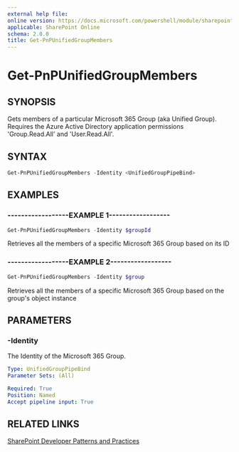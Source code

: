 ```yaml
---
external help file:
online version: https://docs.microsoft.com/powershell/module/sharepoint-pnp/get-pnpunifiedgroupmembers
applicable: SharePoint Online
schema: 2.0.0
title: Get-PnPUnifiedGroupMembers
---
```


# Get-PnPUnifiedGroupMembers

## SYNOPSIS
Gets members of a particular Microsoft 365 Group (aka Unified Group). Requires the Azure Active Directory application permissions 'Group.Read.All' and 'User.Read.All'.

## SYNTAX 

```powershell
Get-PnPUnifiedGroupMembers -Identity <UnifiedGroupPipeBind>
```

## EXAMPLES

### ------------------EXAMPLE 1------------------
```powershell
Get-PnPUnifiedGroupMembers -Identity $groupId
```

Retrieves all the members of a specific Microsoft 365 Group based on its ID

### ------------------EXAMPLE 2------------------
```powershell
Get-PnPUnifiedGroupMembers -Identity $group
```

Retrieves all the members of a specific Microsoft 365 Group based on the group's object instance

## PARAMETERS

### -Identity
The Identity of the Microsoft 365 Group.

```yaml
Type: UnifiedGroupPipeBind
Parameter Sets: (All)

Required: True
Position: Named
Accept pipeline input: True
```

## RELATED LINKS

[SharePoint Developer Patterns and Practices](https://aka.ms/sppnp)
